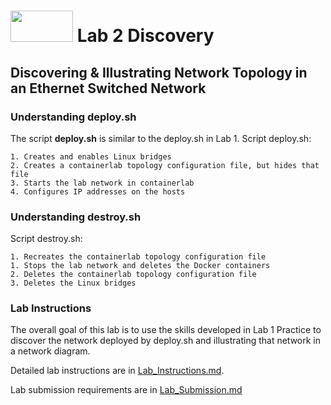 # <img src="https://www.tamusa.edu/brandguide/jpeglogos/tamusa_final_logo_bw1.jpg" width="100" height="50"> Lab 2 Discovery
## Discovering & Illustrating Network Topology in an Ethernet Switched Network
### **Understanding deploy.sh**
The script **deploy.sh** is similar to the deploy.sh in Lab 1. Script deploy.sh:
```
1. Creates and enables Linux bridges
2. Creates a containerlab topology configuration file, but hides that file
3. Starts the lab network in containerlab
4. Configures IP addresses on the hosts
```
### **Understanding destroy.sh**
Script destroy.sh:
```
1. Recreates the containerlab topology configuration file
1. Stops the lab network and deletes the Docker containers
2. Deletes the containerlab topology configuration file
3. Deletes the Linux bridges
```
### **Lab Instructions**
The overall goal of this lab is to use the skills developed in Lab 1 Practice to discover the network deployed by deploy.sh and illustrating that network in a network diagram. 

Detailed lab instructions are in [Lab_Instructions.md](Lab_Instructions.md).

Lab submission requirements are in [Lab_Submission.md](Lab_Submission.md)

